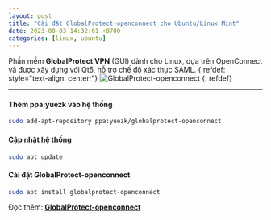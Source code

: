 ```yaml
---
layout: post
title: "Cài đặt GlobalProtect-openconnect cho Ubuntu/Linux Mint"
date: 2023-08-03 14:32:01 +0700
categories: [linux, ubuntu]
---
```


Phần mềm **GlobalProtect VPN** (GUI) dành cho Linux, dựa trên OpenConnect và được xây dựng với Qt5, hỗ trợ chế độ xác thực SAML.
{:refdef: style="text-align: center;"}
![GlobalProtect-openconnect](https://user-images.githubusercontent.com/3297602/133869036-5c02b0d9-c2d9-4f87-8c81-e44f68cfd6ac.png)
{: refdef}


---


#### Thêm ppa:yuezk vào hệ thống
```bash
sudo add-apt-repository ppa:yuezk/globalprotect-openconnect
```


#### Cập nhật hệ thống
```bash
sudo apt update
```


#### Cài đặt GlobalProtect-openconnect
```bash
sudo apt install globalprotect-openconnect
```


Đọc thêm: [**GlobalProtect-openconnect**](https://github.com/yuezk/GlobalProtect-openconnect)
